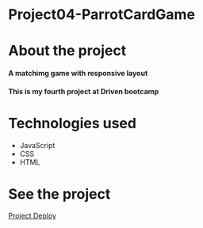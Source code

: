 # Project04-ParrotCardGame

#  About the project
#### A matchimg game with responsive layout
#### This is my fourth project at Driven bootcamp

#  Technologies used
* JavaScript
* CSS
* HTML

#  See the project
 <a href="https://lucas-melo0.github.io/Project04-ParrotCardGame/" target="_blank">Project Deploy</a>
